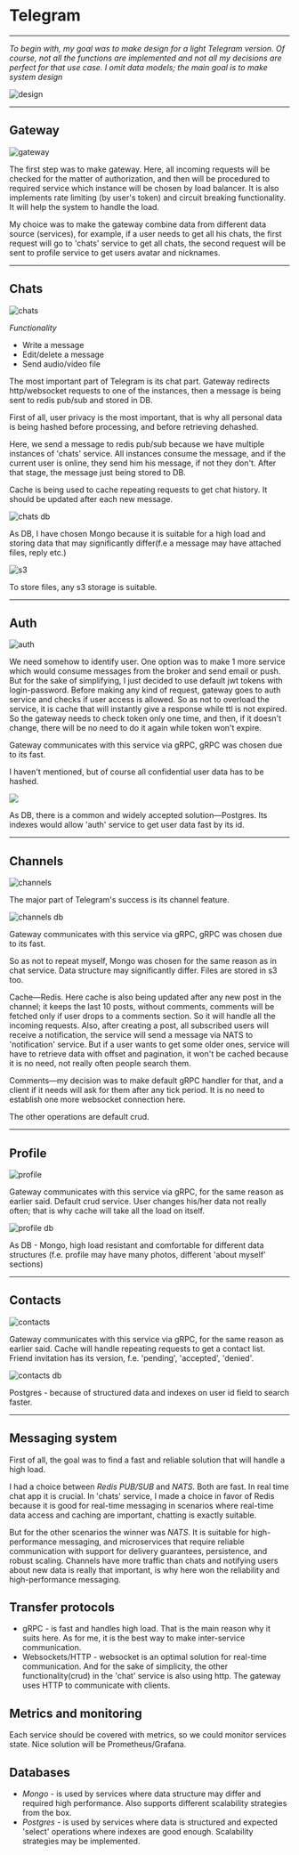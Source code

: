 # Telegram

---
*To begin with, my goal was to make design for a light Telegram version.
Of course, not all the functions are implemented and not all my
decisions are perfect for that use case. I omit data models; the main goal
is to make system design*

<img src="images/design.jpg" alt="design">

---

## Gateway

<img src="images/gateway.png" alt="gateway">

The first step was to make gateway. 
Here, all incoming requests will be checked for the matter of authorization, 
and then will be procedured to required service which instance will be chosen
by load balancer. It is also implements rate limiting (by user's token) and circuit
breaking functionality. It will help the system to handle the load.

My choice was to make the gateway combine data from different data source (services),
for example, if a user needs to get  all his chats, the first request will go to
'chats' service to get all chats, the second request will be sent to profile
service to get users avatar and nicknames.

---

## Chats

<img src="images/chats.png" alt="chats">

*Functionality*
* Write a message
* Edit/delete a message
* Send audio/video file

The most important part of Telegram is its chat part. 
Gateway redirects http/websocket requests to one of the instances, 
then a message is being sent to redis pub/sub and stored in DB.

First of all, user privacy is the most important, that is why all
personal data is being hashed before processing, and before retrieving
dehashed.

Here, we send a message to redis pub/sub because we have multiple 
instances of 'chats' service. All instances consume the message, and 
if the current user is online, they send him his message, 
if not they don't. After that stage, the message just being stored to DB.

Cache is being used to cache repeating requests to get chat history.
It should be updated after each new message.

<img src="images/chats_db.png" alt="chats db">

As DB, I have chosen Mongo because it is suitable for a high load and
storing data that may significantly differ(f.e a message may have attached files, reply etc.) 

<img src="images/s3.png" alt="s3">

To store files, any s3 storage is suitable.

---

## Auth

<img src="images/auth.png" alt="auth">

We need somehow to identify user.
One option was to make 1 more service 
which would consume messages from the broker and send email or push.
But for the sake of simplifying, I just decided to use default jwt tokens with login-password.
Before making any kind of request, gateway goes to auth service and checks if
user access is allowed. So as not to overload the service, it is cache that will instantly 
 give a response while ttl is not expired. So the gateway needs to check token only one time,
and then, if it doesn't change, there will be no need to do it again while
token won't expire.

Gateway communicates with this service via gRPC, gRPC was chosen due to its fast.

I haven't mentioned, but of course all confidential user data has to be hashed.

<img src="images/auth_db.png">

As DB, there is a common and widely accepted solution—Postgres. Its indexes 
would allow 'auth' service to get user data fast by its id.

---

## Channels

<img src="images/channels.png" alt="channels">

The major part of Telegram's success is its channel feature.

<img src="images/chats_db.png" alt="channels db">

Gateway communicates with this service via gRPC, 
gRPC was chosen due to its fast.

So as not to repeat myself, 
Mongo was chosen for the same reason as in chat service. Data structure may significantly 
differ.
Files are stored in s3 too.

Cache—Redis.
Here cache is also being updated after any new post in the channel; it keeps the last 10 
posts, without comments, comments will be fetched only if user drops to a comments section.
So it will handle all the incoming requests.
Also, after creating a post, all subscribed users will receive a notification,
the service will send a message via NATS to 'notification' service.
But if a user wants to get some
older ones, service will have to retrieve data with offset and pagination, it won't
be cached because it is no need, not really often people search them.

Comments—my decision was to make default gRPC handler for that, and a client if
it needs will ask for them after any tick period. It is no need to establish one 
more websocket connection here.

The other operations are default crud.

---

## Profile

<img src="images/profile.png" alt="profile">

Gateway communicates with this service via gRPC, for the same reason as earlier said.
Default crud service. User changes his/her data not really often; that is why cache
will take all the load on itself.

<img src="images/chats_db.png" alt="profile db">

As DB - Mongo, high load resistant and comfortable for different data structures
(f.e. profile may have many photos, different 'about myself' sections)

---

## Contacts

<img src="images/contacts.png" alt="contacts">

Gateway communicates with this service via gRPC, for the same reason as earlier said.
Cache will handle repeating requests to get a contact list.
Friend invitation has its version, f.e. 'pending', 'accepted', 'denied'.

<img src="images/contacts_db.png" alt="contacts db">

Postgres - because of structured data and indexes on user id field to search faster.

---

## Messaging system

First of all, the goal was to find a fast and reliable solution that will handle
a high load.

I had a choice between *Redis PUB/SUB* and *NATS*. Both are fast.
In real time chat app it is crucial. In 'chats' service, I made a choice
in favor of Redis because it is good for real-time messaging in scenarios 
where real-time data access and caching are important, 
chatting is exactly suitable.

But for the other scenarios the winner was *NATS*. It is suitable for
high-performance messaging, and microservices that require reliable 
communication 
with support for delivery guarantees, persistence, and robust scaling.
Channels have more traffic than chats and notifying users about new data
is really that important, is why here won the reliability and 
high-performance messaging.


## Transfer protocols

* gRPC - is fast and handles high load. That is the main reason why it suits
here. As for me, it is the best way to make inter-service communication.
* Websockets/HTTP - websocket is an optimal solution for real-time communication.
And for the sake of simplicity, the other functionality(crud) in the 'chat' service is also
using http. The gateway uses HTTP to communicate with clients.

## Metrics and monitoring

Each service should be covered with metrics, so we could monitor services state.
Nice solution will be Prometheus/Grafana.

## Databases

* *Mongo* - is used by services where data structure may differ and required
high performance. Also supports different scalability strategies from the box.
* *Postgres* - is used by services where data is structured and expected 'select'
operations where indexes are good enough. Scalability strategies may be implemented.